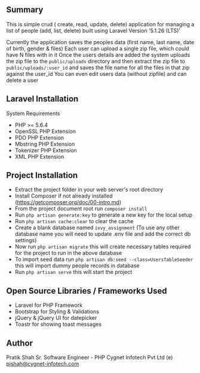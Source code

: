 ## Summary

This is simple crud ( create, read, update, delete) application for managing a list of people (add, list, delete) built using 
Laravel Version '5.1.26 (LTS)' 

Currently the application saves the peoples data (first name, last name, date of birth, gender & files)
Each user can upload a single zip file, which could have N files with in it
Once the users details are added the system uploads the zip file to the `public/uploads` directory and then extract the
zip file to `public/uploads/:user_id` and saves the file name for all the files in that zip against the user_id
You can even edit users data (without zipfile) and can delete a user

## Laravel Installation

System Requirements

- PHP >= 5.6.4
- OpenSSL PHP Extension
- PDO PHP Extension
- Mbstring PHP Extension
- Tokenizer PHP Extension
- XML PHP Extension

## Project Installation

- Extract the project folder in your web server's root directory
- Install Composer if not already installed (https://getcomposer.org/doc/00-intro.md)
- From the project document root run `composer install`
- Run `php artisan generate:key` to generate a new key for the local setup
- Run `php artisan cache:clear` to clear the cache
- Create a blank database named `ivvy_assignment` (To use any other database name you will need to update .env file 
and add the correct db settings)
- Now run `php artisan migrate` this will create necessary tables required for the project to run in the above database
- To import seed data run `php artisan db:seed --class=UsersTableSeeder` this will import dummy people records in database
- Run `php artisan serve` this will start the project

## Open Source Libraries / Frameworks Used

- Laravel for PHP Framework
- Bootstrap for Styling & Validations
- jQuery & jQuery UI for datepicker
- Toastr for showing toast messages

## Author

Pratik Shah 
Sr. Software Engineer - PHP
Cygnet Infotech Pvt Ltd
(e) pjshah@cygnet-infotech.com